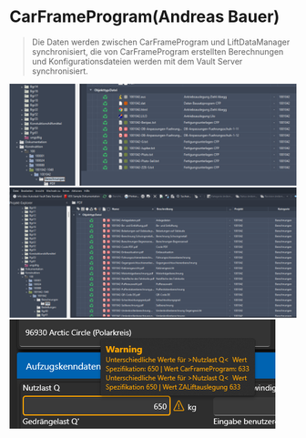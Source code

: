 # CarFrameProgram(Andreas Bauer)

>Die Daten werden zwischen CarFrameProgram und LiftDataManager synchronisiert, die von CarFrameProgram erstellten Berechnungen und Konfigurationsdateien werden mit dem Vault Server synchronisiert.

![image](/LiftDataManager/Docs/HelpImages/image134.png)  
![image](/LiftDataManager/Docs/HelpImages/image135.png)  
![image](/LiftDataManager/Docs/HelpImages/image136.png)  

[//]: # (Tags: CarFrameProgram | Bausatzauslegungsprogramm | Andreas Bauer | Berechnungen | Konfigurationsdateien)  
